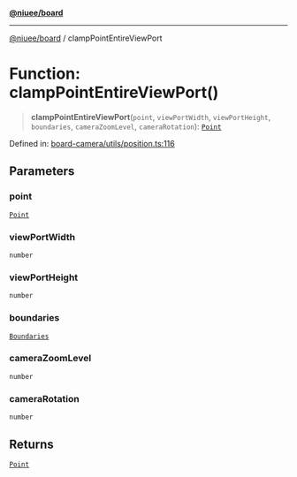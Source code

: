 [**@niuee/board**](../README.md)

***

[@niuee/board](../globals.md) / clampPointEntireViewPort

# Function: clampPointEntireViewPort()

> **clampPointEntireViewPort**(`point`, `viewPortWidth`, `viewPortHeight`, `boundaries`, `cameraZoomLevel`, `cameraRotation`): [`Point`](../type-aliases/Point.md)

Defined in: [board-camera/utils/position.ts:116](https://github.com/niuee/board/blob/cc09a87e934160adef876c4e11d51fd97e78653d/src/board-camera/utils/position.ts#L116)

## Parameters

### point

[`Point`](../type-aliases/Point.md)

### viewPortWidth

`number`

### viewPortHeight

`number`

### boundaries

[`Boundaries`](../type-aliases/Boundaries.md)

### cameraZoomLevel

`number`

### cameraRotation

`number`

## Returns

[`Point`](../type-aliases/Point.md)
